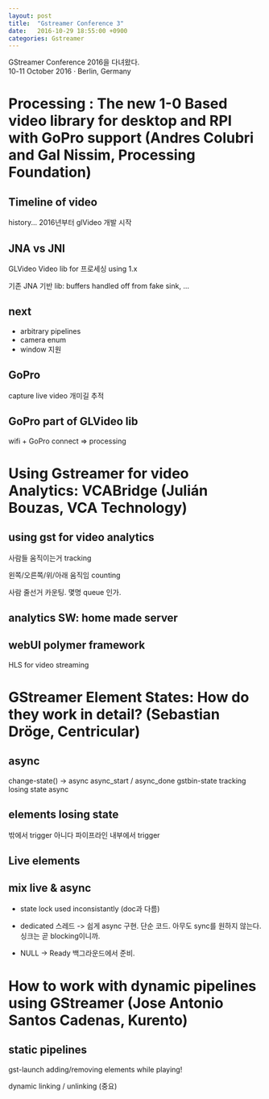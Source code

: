 ```yaml
---
layout: post
title:  "Gstreamer Conference 3"
date:   2016-10-29 18:55:00 +0900
categories: Gstreamer
---
```


GStreamer Conference 2016을 다녀왔다.<br>
10-11 October 2016 · Berlin, Germany


# Processing : The new 1-0 Based video library for desktop and RPI with GoPro support (Andres Colubri and Gal Nissim, Processing Foundation)

## Timeline of video
history... 2016년부터 glVideo 개발 시작

## JNA vs JNI
GLVideo 
Video lib for 프로세싱 using 1.x

기존 JNA 기반 lib: buffers
handled off from fake sink, ...


## next
* arbitrary pipelines
* camera enum
* window 지원

## GoPro
capture live video
개미길 추적

## GoPro part of GLVideo lib
wifi + GoPro connect
=> processing




# Using Gstreamer for video Analytics: VCABridge (Julián Bouzas, VCA Technology)

## using gst for video analytics
사람들 움직이는거 tracking

왼쪽/오른쪽/위/아래 움직임 counting

사람 줄선거 카운팅. 몇명 queue 인가.

## analytics SW: home made server

## webUI polymer framework
HLS for video streaming


# GStreamer Element States: How do they work in detail? (Sebastian Dröge, Centricular)

## async

change-state() -> async
async_start / async_done
gstbin-state tracking
losing state
async

## elements losing state
밖에서 trigger 아니다
파이프라인 내부에서 trigger

## Live elements

## mix live & async

* state lock used inconsistantly (doc과 다름)

* dedicated 스레드 -> 쉽게 async 구현.
단순 코드.
아무도 sync를 원하지 않는다. 싱크는 곧 blocking이니까.

* NULL -> Ready
백그라운드에서 준비.


# How to work with dynamic pipelines using GStreamer (Jose Antonio Santos Cadenas, Kurento)

## static pipelines
gst-launch
adding/removing elements while playing!

dynamic linking / unlinking (중요)





